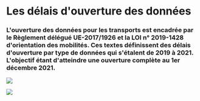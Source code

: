 # Les délais d'ouverture des données

### L'ouverture des données pour les transports est encadrée par le Règlement délégué UE-2017/1926 et la LOI n° 2019-1428 d'orientation des mobilités. Ces textes définissent des délais d'ouverture par type de données qui s'étalent de 2019 à 2021. L'objectif étant d'atteindre une ouverture complète au 1er décembre 2021.&#x20;



![](<../.gitbook/assets/Délais ouverture des données - transport.data.gouv\_1.jpg>)

![](<../.gitbook/assets/Délais ouverture des données - transport.data.gouv\_2 (1).jpg>)

